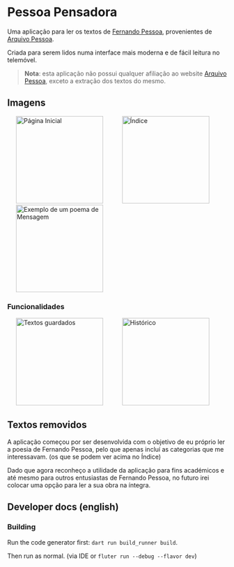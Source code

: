 # Pessoa Pensadora

Uma aplicação para ler os textos de [Fernando Pessoa](https://pt.wikipedia.org/wiki/Fernando_Pessoa), provenientes de [Arquivo Pessoa](http://arquivopessoa.net/).

Criada para serem lidos numa interface mais moderna e de fácil leitura no telemóvel.

> **Nota**: esta aplicação não possui qualquer afiliação ao website [Arquivo Pessoa](http://arquivopessoa.net/info/ficha), exceto a extração dos textos do mesmo.

## Imagens

  <img alt="Página Inicial" src="images/homepage.jpg" width="200px" hspace="20"/> <img alt="Índice" src="images/index.jpg" width="200px" hspace="20"/> <img alt="Exemplo de um poema de Mensagem" src="images/text-example.jpg" width="200px" hspace="20"/>

### Funcionalidades

  <img alt="Textos guardados" src="images/saved-texts.jpg" width="200px" hspace="20"/> <img alt="Histórico" src="images/history.jpg" width="200px" hspace="20"/>

## Textos removidos

A aplicação começou por ser desenvolvida com o objetivo de eu próprio ler a poesia de Fernando Pessoa, pelo que apenas incluí as categorias que me interessavam. (os que se podem ver acima no Índice)

Dado que agora reconheço a utilidade da aplicação para fins académicos e até mesmo para outros entusiastas de Fernando Pessoa, no futuro irei colocar uma opção para ler a sua obra na íntegra.

## Developer docs (english)

### Building

Run the code generator first: `dart run build_runner build`.

Then run as normal. (via IDE or `fluter run --debug --flavor dev`)
